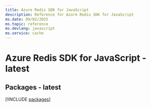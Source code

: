 ```yaml
---
title: Azure Redis SDK for JavaScript
description: Reference for Azure Redis SDK for JavaScript
ms.date: 09/02/2025
ms.topic: reference
ms.devlang: javascript
ms.service: cache
---
```

# Azure Redis SDK for JavaScript - latest
## Packages - latest
[!INCLUDE [packages](redis-index.md)]